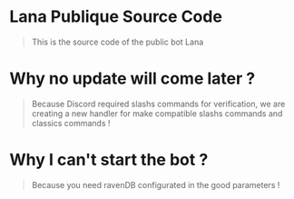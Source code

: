 # Lana Publique Source Code
> This is the source code of the public bot Lana

# Why no update will come later ?
> Because Discord required slashs commands for verification, we are creating a new handler for make compatible slashs commands and classics commands !

# Why I can't start the bot ?
> Because you need ravenDB configurated in the good parameters !
